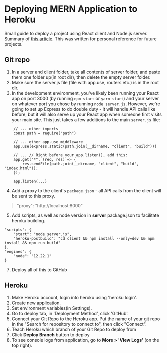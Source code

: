 # Deploying MERN Application to Heroku

Small guide to deploy a project using React client and Node.js server. Summary of [this article](https://coursework.vschool.io/deploying-mern-app-to-heroku/). This was written for personal reference for future projects.

## Git repo
1. In a server and client folder, take all contents of server folder, and paste them one folder up(in root dir), then delete the empty server folder.
2. Make sure the server.js file (file with app.use, routers etc.) is in the root dir.
3. In the development environment, you've likely been running your React app on port 3000 (by running `npm start` or `yarn start`) and your server on whatever port you chose by running `node server.js`. However, we're going to set up Express to do double duty - it will handle API calls like before, but it will also serve up your React app when someone first visits your main site. This just takes a few additions to the main `server.js` file:
	
	
>
	    // ... other imports  
        const path = require("path")
        
        // ... other app.use middleware  		
        app.use(express.static(path.join(__dirname, "client", "build")))
        
        // ... // Right before your app.listen(), add this:  
        app.get("*", (req, res) => {
            res.sendFile(path.join(__dirname, "client", "build", "index.html")); 
        });
        
        app.listen(...)

4.  Add a proxy to the client's  `package.json` - all API calls from the client will be sent to this proxy.
> "proxy": "http://localhost:8000" 
5. Add scripts, as well as node version in **server** package.json to facilitate heroku building.
>
    "scripts": {
        "start": "node server.js",
        "heroku-postbuild": "cd client && npm install --only=dev && npm install && npm run build"
    },
    "engines": {
	    "node": "12.22.1"
    }

7. Deploy all of this to GitHub
## Heroku 

1. Make Heroku account, login into heroku using 'heroku login'.
2. Create new application.
3. Set environment variables(in Settings).
4. Go to deploy tab, in 'Deployment Method', click 'GitHub'. 
5. Connect your Git Repo to the Heroku app. Put the name of your git repo in the "Search for repository to connect to", then click "Connect".
6. Teach Heroku which branch of your Git Repo to deploy from
7. Click **Deploy Branch** button to deploy
8. To see console logs from application, go to **More > 'View Logs'** (on the top right).
